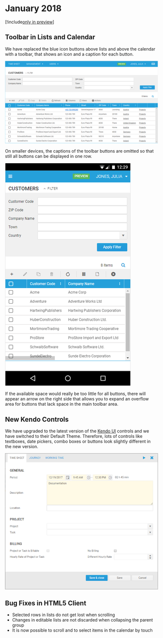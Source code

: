 # January 2018

[!include[only in preview](~/only-in-preview-available.md)]

## Toolbar in Lists and Calendar

We have replaced the blue icon buttons above lists and above the calendar with a toolbar, that shows an icon and a caption for each button.

![Toolbar in List](images/2018-01/toolbar-in-list.png "Toolbar in List")

On smaller devices, the captions of the toolbar buttons are omitted so that still all buttons can be displayed in one row.

![Toolbar in List on Small Device](images/2018-01/toolbar-in-list-phone.png "Toolbar in List on Small Device")

If the available space would really be too little for all buttons, there will appear an arrow on the right side that allows you to expand an overflow area for buttons that lack space in the main toolbar area.

## New Kendo Controls

We have upgraded to the latest version of the [Kendo UI](https://demos.telerik.com/kendo-ui/) controls and we have switched to their Default Theme. Therefore, lots of controls like textboxes, date pickers, combo boxes or buttons look slightly different in the new version.

![Kendo Controls](images/2018-01/kendo-controls.png "Kendo Controls")

## Bug Fixes in HTML5 Client

- Selected rows in lists do not get lost when scrolling
- Changes in editable lists are not discarded when collapsing the parent group
- It is now possible to scroll and to select items in the calendar by touch